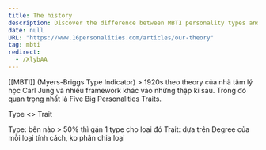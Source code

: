 ```yaml
---
title: The history
description: Discover the difference between MBTI personality types and Big Five traits, explaining how types categorize over 50% traits while Big Five measures personality degrees without strict types.
date: null
URL: "https://www.16personalities.com/articles/our-theory"
tag: mbti
redirect:
  - /XlybAA
---
```


[[MBTI]] (Myers-Briggs Type Indicator) > 1920s theo theory của nhà tâm lý học Carl Jung và nhiều framework khác vào những thập kỉ sau. Trong đó quan trọng nhất là Five Big Personalities Traits.

Type <> Trait

Type: bên nào > 50% thì gán 1 type cho loại đó
Trait: dựa trên Degree của mỗi loại tính cách, ko phân chia loại
